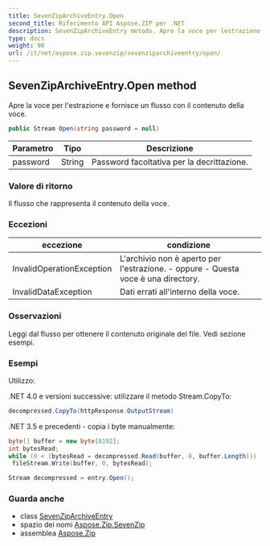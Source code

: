 ```yaml
---
title: SevenZipArchiveEntry.Open
second_title: Riferimento API Aspose.ZIP per .NET
description: SevenZipArchiveEntry metodo. Apre la voce per lestrazione e fornisce un flusso con il contenuto della voce.
type: docs
weight: 90
url: /it/net/aspose.zip.sevenzip/sevenziparchiveentry/open/
---
```

## SevenZipArchiveEntry.Open method

Apre la voce per l'estrazione e fornisce un flusso con il contenuto della voce.

```csharp
public Stream Open(string password = null)
```

| Parametro | Tipo | Descrizione |
| --- | --- | --- |
| password | String | Password facoltativa per la decrittazione. |

### Valore di ritorno

Il flusso che rappresenta il contenuto della voce.

### Eccezioni

| eccezione | condizione |
| --- | --- |
| InvalidOperationException | L'archivio non è aperto per l'estrazione. - oppure - Questa voce è una directory. |
| InvalidDataException | Dati errati all'interno della voce. |

### Osservazioni

Leggi dal flusso per ottenere il contenuto originale del file. Vedi sezione esempi.

### Esempi

Utilizzo:

.NET 4.0 e versioni successive: utilizzare il metodo Stream.CopyTo:

```csharp
decompressed.CopyTo(httpResponse.OutputStream)
```

.NET 3.5 e precedenti - copia i byte manualmente:

```csharp
byte[] buffer = new byte[8192];
int bytesRead;
while (0 < (bytesRead = decompressed.Read(buffer, 0, buffer.Length)))
 fileStream.Write(buffer, 0, bytesRead);
```

```csharp
Stream decompressed = entry.Open();
```

### Guarda anche

* class [SevenZipArchiveEntry](../)
* spazio dei nomi [Aspose.Zip.SevenZip](../../sevenziparchiveentry/)
* assemblea [Aspose.Zip](../../../)



